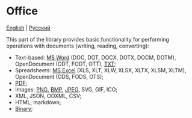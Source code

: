 # Office

[English](README.md) | [Русский](README.ru.md)

This part of the library provides basic functionality for performing operations with documents (writing, reading, converting):
- Text-based: [MS Word](docs/DocFormats/TextBased/MSWordConverter.md) (DOC, DOT, DOCX, DOTX, DOCM, DOTM), OpenDocument (ODT, FODT, OTT), [TXT](docs/DocFormats/TextBased/TxtConverter.md);
- Spreadsheets: [MS Excel](docs/DocFormats/Spreadsheets/MSExcelConverter.md) (XLS, XLT, XLW, XLSX, XLTX, XLSM, XLTM), OpenDocument (ODS, FODS, OTS);
- [PDF](docs/DocFormats/PdfConverter.md);
- Images: [PNG](docs/DocFormats/Images/PngConverter.md), [BMP](docs/DocFormats/Images/BmpConverter.md), [JPEG](docs/DocFormats/Images/JpegConverter.md), SVG, GIF, ICO;
- XML, JSON, OOXML, CSV;
- HTML, markdown;
- [Binary](docs/DocFormats/BinaryConverter.md);
